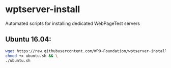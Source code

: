 # wptserver-install
Automated scripts for installing dedicated WebPageTest servers

## Ubuntu 16.04:

```bash
wget https://raw.githubusercontent.com/WPO-Foundation/wptserver-install/master/ubuntu.sh && \
chmod +x ubuntu.sh && \
./ubuntu.sh
```
